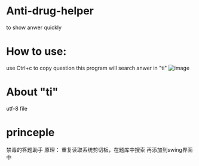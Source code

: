 # Anti-drug-helper
to show anwer quickly
# How to use:
  use Ctrl+c to copy question
  this program will search anwer in "ti"
  ![image](https://raw.githubusercontent.com/Neivd/Anti-drug-helper/main/how%20to%20use.png)
# About "ti"
  utf-8 file
# princeple
禁毒的答题助手 原理： 重复读取系统剪切板，在题库中搜索 再添加到swing界面中
